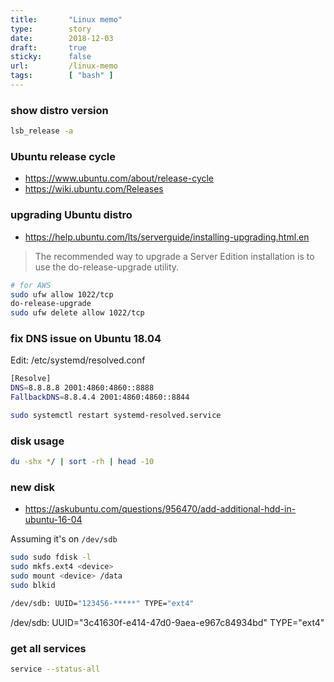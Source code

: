 ```yaml
---
title:       "Linux memo"
type:        story
date:        2018-12-03
draft:       true
sticky:      false
url:         /linux-memo
tags:        [ "bash" ]
---
```


### show distro version

```bash
lsb_release -a
```

### Ubuntu release cycle

- https://www.ubuntu.com/about/release-cycle
- https://wiki.ubuntu.com/Releases

### upgrading Ubuntu distro

- https://help.ubuntu.com/lts/serverguide/installing-upgrading.html.en

> The recommended way to upgrade a Server Edition installation is to use the do-release-upgrade utility.

```bash
# for AWS
sudo ufw allow 1022/tcp
do-release-upgrade
sudo ufw delete allow 1022/tcp
```

### fix DNS issue on Ubuntu 18.04

Edit: /etc/systemd/resolved.conf

```bash
[Resolve]
DNS=8.8.8.8 2001:4860:4860::8888
FallbackDNS=8.8.4.4 2001:4860:4860::8844
```

```bash
sudo systemctl restart systemd-resolved.service
```


### disk usage

```bash
du -shx */ | sort -rh | head -10
```


### new disk

- https://askubuntu.com/questions/956470/add-additional-hdd-in-ubuntu-16-04

Assuming it's on `/dev/sdb`

```bash
sudo sudo fdisk -l
sudo mkfs.ext4 <device>
sudo mount <device> /data
sudo blkid
```

```bash
/dev/sdb: UUID="123456-*****" TYPE="ext4"
```

/dev/sdb: UUID="3c41630f-e414-47d0-9aea-e967c84934bd" TYPE="ext4"

### get all services

```bash
service --status-all
```

